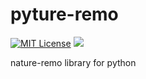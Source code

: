 # pyture-remo

[![MIT License](http://img.shields.io/badge/license-MIT-blue.svg?style=flat)](./LICENSE)
[![](https://github.com/suzutan/pyture-remo/workflows/Python%20package/badge.svg)](./github/workflows/python.yaml)


nature-remo library for python

